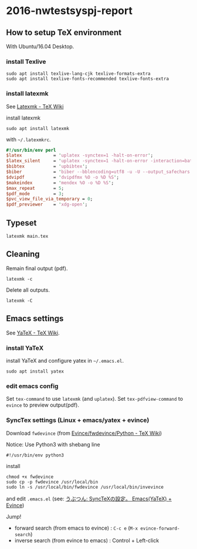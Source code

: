 # 2016-nwtestsyspj-report

## How to setup TeX environment
With Ubuntu/16.04 Desktop.

### install Texlive
```
sudo apt install texlive-lang-cjk texlive-formats-extra
sudo apt install texlive-fonts-recommended texlive-fonts-extra
```

### install latexmk
See [Latexmk \- TeX Wiki](https://texwiki.texjp.org/?cmd=read&page=Latexmk)

install latexmk
```
sudo apt install latexmk
```
with `~/.latexmkrc`.
```perl
#!/usr/bin/env perl
$latex            = 'uplatex -synctex=1 -halt-on-error';
$latex_silent     = 'uplatex -synctex=1 -halt-on-error -interaction=batchmode';
$bibtex           = 'upbibtex';
$biber            = 'biber --bblencoding=utf8 -u -U --output_safechars';
$dvipdf           = 'dvipdfmx %O -o %D %S';
$makeindex        = 'mendex %O -o %D %S';
$max_repeat       = 5;
$pdf_mode         = 3;
$pvc_view_file_via_temporary = 0;
$pdf_previewer    = 'xdg-open';
```

## Typeset

```
latexmk main.tex
```

## Cleaning

Remain final output (pdf).
```
latexmk -c
```

Delete all outputs.
```
latexmk -C
```

## Emacs settings
See [YaTeX - TeX Wiki](https://texwiki.texjp.org/?YaTeX).

### install YaTeX

install YaTeX and configure yatex in `~/.emacs.el`.
```
sudo apt install yatex
```

### edit emacs config

Set `tex-command` to use `latexmk` (and `uplatex`).
Set `tex-pdfview-command` to `evince` to preview output(pdf).

### SyncTex settings (Linux + emacs/yatex + evince)

Download `fwdevince` (from [Evince/fwdevince/Python - TeX Wiki](https://texwiki.texjp.org/?Evince%2Ffwdevince%2FPython))

Notice: Use Python3 with shebang line
```
#!/usr/bin/env python3
```

install
```
chmod +x fwdevince
sudo cp -p fwdevince /usr/local/bin
sudo ln -s /usr/local/bin/fwdevince /usr/local/bin/invevince
```

and edit `.emacs.el` (see: [うぶつん: SyncTeXの設定。 Emacs\(YaTeX\) \+ Evince](https://ubutun.blogspot.jp/2012/05/synctex-emacsyatex-evince.html))

Jump!
- forward search (from emacs to evince) : `C-c e` (`M-x evince-forward-search`)
- inverse search (from evince to emacs) : Control + Left-click
